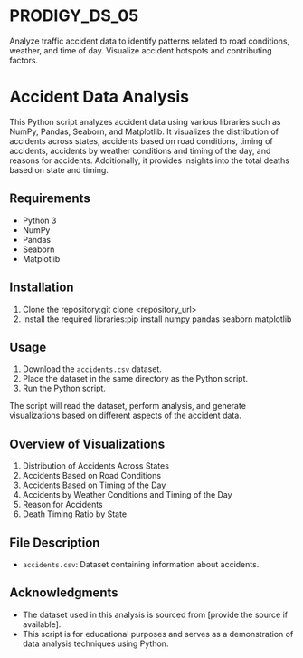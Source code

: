 # PRODIGY_DS_05
Analyze traffic accident data to identify patterns related to road conditions, weather, and time of day. Visualize accident hotspots and contributing factors.
# Accident Data Analysis

This Python script analyzes accident data using various libraries such as NumPy, Pandas, Seaborn, and Matplotlib. It visualizes the distribution of accidents across states, accidents based on road conditions, timing of accidents, accidents by weather conditions and timing of the day, and reasons for accidents. Additionally, it provides insights into the total deaths based on state and timing.

## Requirements

- Python 3
- NumPy
- Pandas
- Seaborn
- Matplotlib

## Installation

1. Clone the repository:git clone <repository_url>
2. Install the required libraries:pip install numpy pandas seaborn matplotlib

## Usage

1. Download the `accidents.csv` dataset.
2. Place the dataset in the same directory as the Python script.
3. Run the Python script.

The script will read the dataset, perform analysis, and generate visualizations based on different aspects of the accident data.

## Overview of Visualizations

1. Distribution of Accidents Across States
2. Accidents Based on Road Conditions
3. Accidents Based on Timing of the Day
4. Accidents by Weather Conditions and Timing of the Day
5. Reason for Accidents
6. Death Timing Ratio by State

## File Description

- `accidents.csv`: Dataset containing information about accidents.

## Acknowledgments

- The dataset used in this analysis is sourced from [provide the source if available].
- This script is for educational purposes and serves as a demonstration of data analysis techniques using Python.


